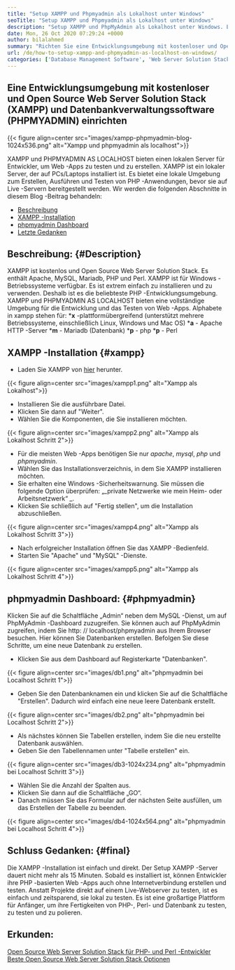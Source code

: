 ```yaml
---
title: "Setup XAMPP und Phpmyadmin als Lokalhost unter Windows" 
seoTitle: "Setup XAMPP und Phpmyadmin als Lokalhost unter Windows" 
description: "Setup XAMPP und PhpMyAdmin als Lokalhost unter Windows. Erstellen Sie Ihre eigene kostenlose und open-Source-Testumgebung, um Web-Apps zu testen und zu erstellen." 
date: Mon, 26 Oct 2020 07:29:24 +0000
author: bilalahmed
summary: "Richten Sie eine Entwicklungsumgebung mit kostenloser und Open Source Web Server Solution Stack (XAMPP) und Datenbankverwaltungssoftware (PHPMYADMIN) ein" 
url: /de/how-to-setup-xampp-and-phpmyadmin-as-localhost-on-windows/
categories: ['Database Management Software', 'Web Server Solution Stack']
---
```


## Eine Entwicklungsumgebung mit kostenloser und Open Source Web Server Solution Stack (XAMPP) und Datenbankverwaltungssoftware (PHPMYADMIN) einrichten

{{< figure align=center src="images/xampp-phpmyadmin-blog-1024x536.png" alt="Xampp und phpmyadmin als localhost">}}

XAMPP und PHPMYADMIN AS LOCALHOST bieten einen lokalen Server für Entwickler, um Web -Apps zu testen und zu erstellen. XAMPP ist ein lokaler Server, der auf PCs/Laptops installiert ist. Es bietet eine lokale Umgebung zum Erstellen, Ausführen und Testen von PHP -Anwendungen, bevor sie auf Live -Servern bereitgestellt werden.
Wir werden die folgenden Abschnitte in diesem Blog -Beitrag behandeln:
  * [Beschreibung][1]
  * [XAMPP -Installation][2]
  * [phpmyadmin Dashboard][3]
  * [Letzte Gedanken][4]

## Beschreibung:   {#Description}
XAMPP ist kostenlos und Open Source Web Server Solution Stack. Es enthält Apache, MySQL, Mariadb, PHP und Perl. XAMPP ist für Windows -Betriebssysteme verfügbar. Es ist extrem einfach zu installieren und zu verwenden. Deshalb ist es die beliebteste PHP -Entwicklungsumgebung. XAMPP und PHPMYADMIN AS LOCALHOST bieten eine vollständige Umgebung für die Entwicklung und das Testen von Web -Apps.
Alphabete in xampp stehen für:
  ***x** -plattformübergreifend (unterstützt mehrere Betriebssysteme, einschließlich Linux, Windows und Mac OS)
  ***a**  - Apache HTTP -Server
  ***m**  - Mariadb (Datenbank)
  ***p**  - php
  ***p**  - Perl

## XAMPP -Installation   {#xampp}
  * Laden Sie XAMPP von [hier][5] herunter.

{{< figure align=center src="images/xampp1.png" alt="Xampp als Lokalhost">}}

  * Installieren Sie die ausführbare Datei.
  * Klicken Sie dann auf "Weiter".
  * Wählen Sie die Komponenten, die Sie installieren möchten.

{{< figure align=center src="images/xampp2.png" alt="Xampp als Lokalhost Schritt 2">}}

  * Für die meisten Web -Apps benötigen Sie nur _apache_, _mysql_, _php_ und _phpmyadmin_.
  * Wählen Sie das Installationsverzeichnis, in dem Sie XAMPP installieren möchten.
  * Sie erhalten eine Windows -Sicherheitswarnung. Sie müssen die folgende Option überprüfen: „_private Netzwerke wie mein Heim- oder Arbeitsnetzwerk“ _.
  * Klicken Sie schließlich auf "Fertig stellen", um die Installation abzuschließen.

{{< figure align=center src="images/xampp4.png" alt="Xampp als Lokalhost Schritt 3">}}

  * Nach erfolgreicher Installation öffnen Sie das XAMPP -Bedienfeld.
  * Starten Sie "Apache" und "MySQL" -Dienste.

{{< figure align=center src="images/xampp5.png" alt="Xampp als Lokalhost Schritt 4">}}


## phpmyadmin Dashboard:   {#phpmyadmin}
Klicken Sie auf die Schaltfläche „Admin“ neben dem MySQL -Dienst, um auf PhpMyAdmin -Dashboard zuzugreifen. Sie können auch auf PhpMyAdmin zugreifen, indem Sie http: // localhost/phpmyadmin aus Ihrem Browser besuchen. Hier können Sie Datenbanken erstellen. Befolgen Sie diese Schritte, um eine neue Datenbank zu erstellen.
  * Klicken Sie aus dem Dashboard auf Registerkarte "Datenbanken".

{{< figure align=center src="images/db1.png" alt="phpmyadmin bei Localhost Schritt 1">}}

  * Geben Sie den Datenbanknamen ein und klicken Sie auf die Schaltfläche "Erstellen". Dadurch wird einfach eine neue leere Datenbank erstellt.

{{< figure align=center src="images/db2.png" alt="phpmyadmin bei Localhost Schritt 2">}}

  * Als nächstes können Sie Tabellen erstellen, indem Sie die neu erstellte Datenbank auswählen.
  * Geben Sie den Tabellennamen unter "Tabelle erstellen" ein.

{{< figure align=center src="images/db3-1024x234.png" alt="phpmyadmin bei Localhost Schritt 3">}}

  * Wählen Sie die Anzahl der Spalten aus.
  * Klicken Sie dann auf die Schaltfläche „GO“.
  * Danach müssen Sie das Formular auf der nächsten Seite ausfüllen, um das Erstellen der Tabelle zu beenden.

{{< figure align=center src="images/db4-1024x564.png" alt="phpmyadmin bei Localhost Schritt 4">}}


## Schluss Gedanken:   {#final}
Die XAMPP -Installation ist einfach und direkt. Der Setup XAMPP -Server dauert nicht mehr als 15 Minuten. Sobald es installiert ist, können Entwickler ihre PHP -basierten Web -Apps auch ohne Internetverbindung erstellen und testen. Anstatt Projekte direkt auf einem Live-Webserver zu testen, ist es einfach und zeitsparend, sie lokal zu testen. Es ist eine großartige Plattform für Anfänger, um ihre Fertigkeiten von PHP-, Perl- und Datenbank zu testen, zu testen und zu polieren.

## Erkunden:
[Open Source Web Server Solution Stack für PHP- und Perl -Entwickler][6]
[Beste Open Source Web Server Solution Stack Optionen][7]

  
[1]: #description
[2]: #xampp
[3]: #phpmyadmin
[4]: #final
[5]: https://www.apachefriends.org/de/download.html
[6]: https://products.containerize.com/solution-stack/xampp
[7]: https://products.containerize.com/solution-stack/
